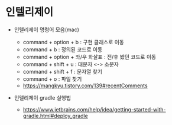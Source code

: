 # 인텔리제이 

- 인텔리제이 명령어 모음(mac)
  - command + option + b : 구현 클래스로 이동
  - command + b : 정의된 코드로 이동
  - command + option + 좌/우 화살표 : 전/후 봤던 코드로 이동
  - command + shift + u : 대문자 <-> 소문자
  - command + shift + f : 문자열 찾기 
  - command + o : 파일 찾기
  - https://mangkyu.tistory.com/139#recentComments


- 인텔리제이 gradle 실행법
  - https://www.jetbrains.com/help/idea/getting-started-with-gradle.html#deploy_gradle
